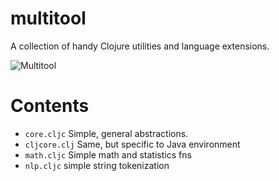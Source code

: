 # multitool

A collection of handy Clojure utilities and language extensions.

![Multitool](https://ae01.alicdn.com/kf/HTB1Z4FMaOLxK1Rjy0Ffq6zYdVXaA/2019-New-Design-Multi-Tools-Plier-Folding-Knife-Survival-Multitool-Outdoor-EDC-Gear-Camping-Fishing-Tool.jpg)

# Contents

- `core.cljc`
 Simple, general abstractions. 
- `cljcore.clj`
 Same, but specific to Java environment
 - `math.cljc`
 Simple math and statistics fns
 - `nlp.cljc`
 simple string tokenization
